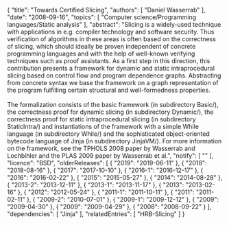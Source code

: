 {
    "title": "Towards Certified Slicing",
    "authors": [
        "Daniel Wasserrab"
    ],
    "date": "2008-09-16",
    "topics": [
        "Computer science/Programming languages/Static analysis"
    ],
    "abstract": "Slicing is a widely-used technique with applications in e.g. compiler technology and software security. Thus verification of algorithms in these areas is often based on the correctness of slicing, which should ideally be proven independent of concrete programming languages and with the help of well-known verifying techniques such as proof assistants. As a first step in this direction, this contribution presents a framework for dynamic and static intraprocedural slicing based on control flow and program dependence graphs. Abstracting from concrete syntax we base the framework on a graph representation of the program fulfilling certain structural and well-formedness properties.<br><br>The formalization consists of the basic framework (in subdirectory Basic/), the correctness proof for dynamic slicing (in subdirectory Dynamic/), the correctness proof for static intraprocedural slicing (in subdirectory StaticIntra/) and instantiations of the framework with a simple While language (in subdirectory While/) and the sophisticated object-oriented bytecode language of Jinja (in subdirectory JinjaVM/). For more information on the framework, see the TPHOLS 2008 paper by Wasserrab and Lochbihler and the PLAS 2009 paper by Wasserrab et al.",
    "notify": [
        ""
    ],
    "licence": "BSD",
    "olderReleases": [
        {
            "2019": "2019-06-11"
        },
        {
            "2018": "2018-08-16"
        },
        {
            "2017": "2017-10-10"
        },
        {
            "2016-1": "2016-12-17"
        },
        {
            "2016": "2016-02-22"
        },
        {
            "2015": "2015-05-27"
        },
        {
            "2014": "2014-08-28"
        },
        {
            "2013-2": "2013-12-11"
        },
        {
            "2013-1": "2013-11-17"
        },
        {
            "2013": "2013-02-16"
        },
        {
            "2012": "2012-05-24"
        },
        {
            "2011-1": "2011-10-11"
        },
        {
            "2011": "2011-02-11"
        },
        {
            "2009-2": "2010-07-01"
        },
        {
            "2009-1": "2009-12-12"
        },
        {
            "2009": "2009-04-30"
        },
        {
            "2009": "2009-04-29"
        },
        {
            "2008": "2008-09-22"
        }
    ],
    "dependencies": [
        "Jinja"
    ],
    "relatedEntries": [
        "HRB-Slicing"
    ]
}
